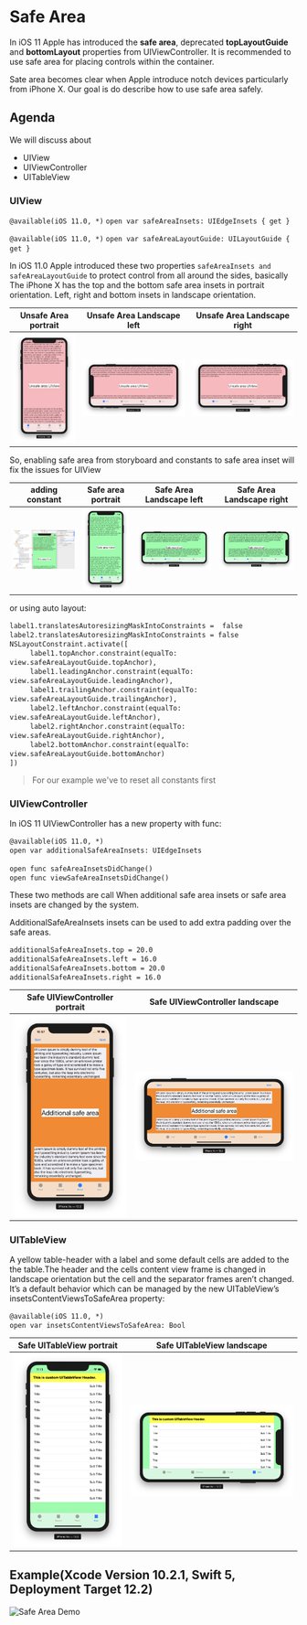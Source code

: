 # Safe Area
In iOS 11 Apple has introduced the **safe area**, deprecated **topLayoutGuide** and **bottomLayout** properties from UIViewController. It is recommended to use safe area for placing controls within the container.

Sate area becomes clear when Apple introduce notch devices particularly from iPhone X. Our goal is do describe how to use safe area safely.

## Agenda
We will discuss about 
* UIView
* UIViewController
* UITableView

### UIView
`@available(iOS 11.0, *)`
`open var safeAreaInsets: UIEdgeInsets { get }`

`@available(iOS 11.0, *)`
`open var safeAreaLayoutGuide: UILayoutGuide { get }`

In iOS 11.0 Apple introduced these two properties `safeAreaInsets and safeAreaLayoutGuide` to protect control from all around the sides, basically The iPhone X has the top and the bottom safe area insets in portrait orientation. Left, right and bottom insets in landscape orientation.

| Unsafe Area portrait | Unsafe Area Landscape left| Unsafe Area Landscape right|
|----------|---------|---------|
| ![Unsafe portrait](https://github.com/mdzinuk/SafeArea/blob/master/Resources/unsafe-uiview-portrait.png)         | ![Unsafe landscape left](https://github.com/mdzinuk/SafeArea/blob/master/Resources/unsafe-uiview-landscape-left.png)        |  ![Unsafe landscape right](https://github.com/mdzinuk/SafeArea/blob/master/Resources/unsafe-uiview-landscape-right.png)       |

So, enabling safe area from storyboard and constants to safe area inset will fix the issues for UIView

| adding constant | Safe area portrait | Safe Area Landscape left| Safe Area Landscape right|
|----------|---------|---------|---------|
| ![Constant added](https://github.com/mdzinuk/SafeArea/blob/master/Resources/turnon%20safe%20area.png)         | ![Safe port](https://github.com/mdzinuk/SafeArea/blob/master/Resources/safe-uiview-portrait.png)        |  ![Safe landscape left](https://github.com/mdzinuk/SafeArea/blob/master/Resources/safe-uiview-landscape-left.png)       |  ![Safe landscape right](https://github.com/mdzinuk/SafeArea/blob/master/Resources/safe-uiview-landscape-right.png)       |

or using auto layout:

```
label1.translatesAutoresizingMaskIntoConstraints =  false
label2.translatesAutoresizingMaskIntoConstraints = false
NSLayoutConstraint.activate([
     label1.topAnchor.constraint(equalTo: view.safeAreaLayoutGuide.topAnchor),
     label1.leadingAnchor.constraint(equalTo: view.safeAreaLayoutGuide.leadingAnchor),
     label1.trailingAnchor.constraint(equalTo: view.safeAreaLayoutGuide.trailingAnchor),
     label2.leftAnchor.constraint(equalTo: view.safeAreaLayoutGuide.leftAnchor),
     label2.rightAnchor.constraint(equalTo: view.safeAreaLayoutGuide.rightAnchor),
     label2.bottomAnchor.constraint(equalTo: view.safeAreaLayoutGuide.bottomAnchor)
])
```
> For our example we've to reset all constants first 

### UIViewController
In iOS 11 UIViewController has a new property with func:
```
@available(iOS 11.0, *)
open var additionalSafeAreaInsets: UIEdgeInsets

open func safeAreaInsetsDidChange()
open func viewSafeAreaInsetsDidChange()
```
These two methods are call When additional safe area insets or safe area insets are changed by the system.

AdditionalSafeAreaInsets insets can be used to add extra padding over the safe areas.
```
additionalSafeAreaInsets.top = 20.0
additionalSafeAreaInsets.left = 16.0
additionalSafeAreaInsets.bottom = 20.0
additionalSafeAreaInsets.right = 16.0
```
| Safe UIViewController portrait | Safe UIViewController landscape|
|----------|---------|
| ![Safe portrait](https://github.com/mdzinuk/SafeArea/blob/master/Resources/safe-uiviewcontroller-portrait.png)         | ![Safe landscape](https://github.com/mdzinuk/SafeArea/blob/master/Resources/safe-uiviewcontroller-right.png)        |

### UITableView
A yellow table-header with a label and some default cells are added to the the table.The header and the cells content view frame is changed in landscape orientation but the cell and the separator frames aren’t changed. It’s a default behavior which can be managed by the new UITableView’s insetsContentViewsToSafeArea property:

```
@available(iOS 11.0, *)
open var insetsContentViewsToSafeArea: Bool
```
| Safe UITableView portrait | Safe UITableView landscape|
|----------|---------|
| ![Safe portrait](https://github.com/mdzinuk/SafeArea/blob/master/Resources/safe-uivtablecontroller-portrait.png)         | ![Safe landscape](https://github.com/mdzinuk/SafeArea/blob/master/Resources/safe-uivtablecontroller-landscape.png)        |

## Example(Xcode Version 10.2.1, Swift 5, Deployment Target 12.2)
![Safe Area Demo](https://github.com/mdzinuk/SafeArea/blob/master/Resources/demo.gif)
